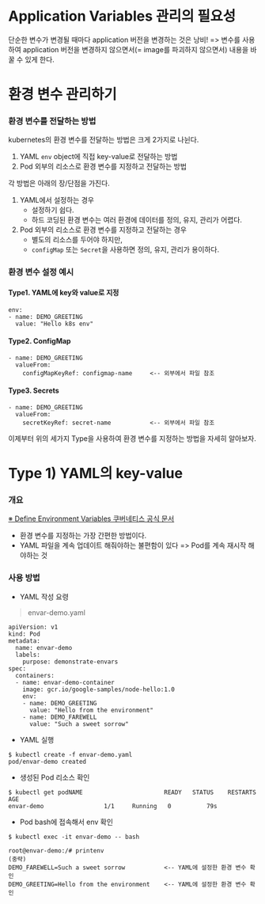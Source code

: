 # Application Variables 관리의 필요성

단순한 변수가 변경될 때마다 application 버전을 변경하는 것은 낭비!
=> 변수를 사용하여 application 버전을 변경하지 않으면서(= image를 파괴하지 않으면서) 내용을 바꿀 수 있게 한다.

# 환경 변수 관리하기

### 환경 변수를 전달하는 방법

kubernetes의 환경 변수를 전달하는 방법은 크게 2가지로 나뉜다.
1. YAML `env` object에 직접 key-value로 전달하는 방법
2. Pod 외부의 리소스로 환경 변수를 지정하고 전달하는 방법

각 방법은 아래의 장/단점을 가진다.

1. YAML에서 설정하는 경우
    * 설정하기 쉽다.
    * 하드 코딩된 환경 변수는 여러 환경에 데이터를 정의, 유지, 관리가 어렵다.
2. Pod 외부의 리소스로 환경 변수를 지정하고 전달하는 경우
    * 별도의 리소스를 두어야 하지만,
    * `configMap` 또는 `Secret`을 사용하면 정의, 유지, 관리가 용이하다.

### 환경 변수 설정 예시

#### Type1. YAML에 key와 value로 지정
```
env:
- name: DEMO_GREETING
  value: "Hello k8s env"
```

#### Type2. ConfigMap
```
- name: DEMO_GREETING
  valueFrom:
    configMapKeyRef: configmap-name     <-- 외부에서 파일 참조
```

#### Type3. Secrets
```
- name: DEMO_GREETING
  valueFrom:
    secretKeyRef: secret-name           <-- 외부에서 파일 참조
```

이제부터 위의 세가지 Type을 사용하여 환경 변수를 지정하는 방법을 자세히 알아보자.

# Type 1) YAML의 key-value

### 개요

[※ Define Environment Variables 쿠버네티스 공식 문서](https://kubernetes.io/docs/tasks/inject-data-application/define-environment-variable-container/)

* 환경 변수를 지정하는 가장 간편한 방법이다.
* YAML 파일을 계속 업데이트 해줘야하는 불편함이 있다 => Pod를 계속 재시작 해야하는 것

### 사용 방법

* YAML 작성 요령

> envar-demo.yaml
```
apiVersion: v1
kind: Pod
metadata:
  name: envar-demo
  labels:
    purpose: demonstrate-envars
spec:
  containers:
  - name: envar-demo-container
    image: gcr.io/google-samples/node-hello:1.0
    env:
    - name: DEMO_GREETING
      value: "Hello from the environment"
    - name: DEMO_FAREWELL
      value: "Such a sweet sorrow"
```

* YAML 실행
```
$ kubectl create -f envar-demo.yaml
pod/envar-demo created
```

* 생성된 Pod 리소스 확인
```
$ kubectl get podNAME                       READY   STATUS    RESTARTS   AGE
envar-demo                 1/1     Running   0          79s
```

* Pod bash에 접속해서 env 확인
```
$ kubectl exec -it envar-demo -- bash

root@envar-demo:/# printenv
(중략)
DEMO_FAREWELL=Such a sweet sorrow           <-- YAML에 설정한 환경 변수 확인
DEMO_GREETING=Hello from the environment    <-- YAML에 설정한 환경 변수 확인
```

